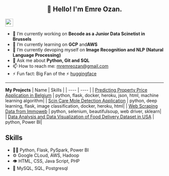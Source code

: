 <h2 align="center">👋 Hello! I'm Emre Ozan.</h2>
<p><a href="https://www.linkedin.com/in/mremreozan"><img src="https://img.shields.io/badge/linkedin-%230077B5.svg?&style=for-the-badge&logo=linkedin&logoColor=white" height=25></a></p>


- 🔭 I’m currently working on **Becode as a Junior Data Scinetist in Brussels**
- 🌱 I’m currently learning on **GCP** and**AWS**
- 🌱 I’m currently devoping myself on **Image Recognition and NLP (Natural Language Processing)**
- 💬 Ask me about **Python, Git and SQL**
- 📫 How to reach me: mremreozan@gmail.com
- ⚡ Fun fact: Big Fan of the :zap: [huggingface](https://huggingface.co/)

-------

**My Projects**
| Name | Skills |
| ---- | ---- |
| [Predicting Property Price Application in Belgium](https://github.com/mremreozan/Data-Scientist-Projects/tree/master/Predicting%20Property%20Price%20Application%20in%20Belgium) | python, flask, docker, heroku, json, html, machine learning algorithm|
| [Scin Care Mole Detection Application](https://github.com/mremreozan/Data-Scientist-Projects/tree/master/Scin%20Care%20Mole%20Detection%20Application) | python, deep learning, flask, image classification, docker, heroku, html|
| [Web Scraping Data from Immoweb](https://github.com/mremreozan/Data-Scientist-Projects/tree/master/Web%20Scraping%20Data%20from%20Immoweb) | python, selenium, beautifulsoup, web driver, sklearn|
| [Data Analysis and Data Visualization of Food Delivery Dataset in USA]() | python, Power BI|

## Skills
- 👨‍💻 Python, Flask, PySpark, Power BI
- ⚙️ Google CLoud, AWS, Hadoop
- 👁️ HTML, CSS, Java Script, PHP
- 💽 MySQL, SQL, Postgresql
